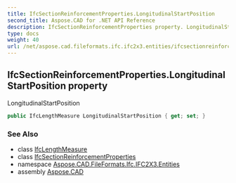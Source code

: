 ```yaml
---
title: IfcSectionReinforcementProperties.LongitudinalStartPosition
second_title: Aspose.CAD for .NET API Reference
description: IfcSectionReinforcementProperties property. LongitudinalStartPosition
type: docs
weight: 40
url: /net/aspose.cad.fileformats.ifc.ifc2x3.entities/ifcsectionreinforcementproperties/longitudinalstartposition/
---
```

## IfcSectionReinforcementProperties.LongitudinalStartPosition property

LongitudinalStartPosition

```csharp
public IfcLengthMeasure LongitudinalStartPosition { get; set; }
```

### See Also

* class [IfcLengthMeasure](../../../aspose.cad.fileformats.ifc.ifc2x3.types/ifclengthmeasure/)
* class [IfcSectionReinforcementProperties](../)
* namespace [Aspose.CAD.FileFormats.Ifc.IFC2X3.Entities](../../ifcsectionreinforcementproperties/)
* assembly [Aspose.CAD](../../../)


